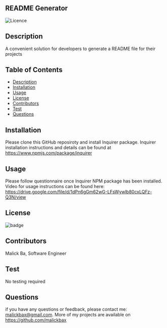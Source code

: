 ## README Generator
![Licence](http://img.shields.io/badge/license-MIT-blue.svg)

## Description
A convenient solution for developers to generate a README file for their projects

## Table of Contents
- [Description](#description)
- [Installation](#installation)
- [Usage](#usage)
- [License](#license)
- [Contributors](#contributors)
- [Test](#test)
- [Questions](#questions)

## Installation
Please clone this GitHub reposiroty and install Inquirer package. Inquirer installation instructions and details can be found at https://www.npmjs.com/package/inquirer

## Usage
Please follow questionnaire once Inquirer NPM package has been installed.
Video for usage instructions can be found here: https://drive.google.com/file/d/1dPn6gGm62wG-LFsWywlb80cxLQFz-Q3N/view

## License
![badge](https://img.shields.io/badge/license-MIT-brightgreen)

## Contributors
Malick Ba, Software Engineer

## Test
No testing required

## Questions
if you have any questions or feedback, please contact me: malickbax@gmail.com. More of my projects are available on https://github.com/malickbax

